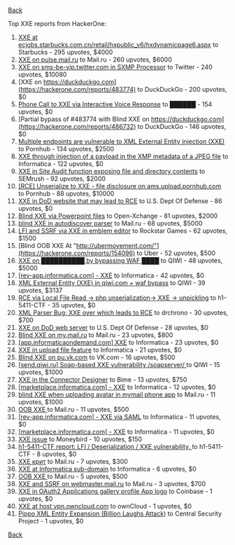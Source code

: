 [Back](../README.md)

Top XXE reports from HackerOne:

1. [XXE at ecjobs.starbucks.com.cn/retail/hxpublic_v6/hxdynamicpage6.aspx](https://hackerone.com/reports/500515) to Starbucks - 295 upvotes, $4000
2. [XXE on pulse.mail.ru](https://hackerone.com/reports/505947) to Mail.ru - 260 upvotes, $6000
3. [XXE on sms-be-vip.twitter.com in SXMP Processor](https://hackerone.com/reports/248668) to Twitter - 240 upvotes, $10080
4. [XXE on https://duckduckgo.com](https://hackerone.com/reports/483774) to DuckDuckGo - 200 upvotes, $0
5. [Phone Call to XXE via Interactive Voice Response](https://hackerone.com/reports/395296) to ██████ - 154 upvotes, $0
6. [Partial bypass of #483774 with Blind XXE on https://duckduckgo.com](https://hackerone.com/reports/486732) to DuckDuckGo - 146 upvotes, $0
7. [Multiple endpoints are vulnerable to XML External Entity injection (XXE) ](https://hackerone.com/reports/72272) to Pornhub - 134 upvotes, $2500
8. [XXE through injection of a payload in the XMP metadata of a JPEG file](https://hackerone.com/reports/836877) to Informatica - 122 upvotes, $0
9. [XXE in Site Audit function exposing file and directory contents](https://hackerone.com/reports/312543) to SEMrush - 92 upvotes, $2000
10. [[RCE] Unserialize to XXE - file disclosure on ams.upload.pornhub.com](https://hackerone.com/reports/142562) to Pornhub - 88 upvotes, $10000
11. [XXE in DoD website that may lead to RCE](https://hackerone.com/reports/227880) to U.S. Dept Of Defense - 86 upvotes, $0
12. [Blind XXE via Powerpoint files](https://hackerone.com/reports/334488) to Open-Xchange - 81 upvotes, $2000
13. [blind XXE in autodiscover parser](https://hackerone.com/reports/315837) to Mail.ru - 68 upvotes, $5000
14. [LFI and SSRF via XXE in emblem editor](https://hackerone.com/reports/347139) to Rockstar Games - 62 upvotes, $1500
15. [Blind OOB XXE At "http://ubermovement.com/"](https://hackerone.com/reports/154096) to Uber - 52 upvotes, $500
16. [XXE on ██████████ by bypassing WAF ████](https://hackerone.com/reports/433996) to QIWI - 48 upvotes, $5000
17. [[rev-app.informatica.com] - XXE](https://hackerone.com/reports/105434) to Informatica - 42 upvotes, $0
18. [XML External Entity (XXE) in qiwi.com + waf bypass](https://hackerone.com/reports/99279) to QIWI - 39 upvotes, $3137
19. [RCE via Local File Read -\> php unserialization-\> XXE -\> unpickling](https://hackerone.com/reports/415501) to h1-5411-CTF - 35 upvotes, $0
20. [XML Parser Bug: XXE over which leads to RCE](https://hackerone.com/reports/55431) to drchrono - 30 upvotes, $700
21. [XXE on DoD web server](https://hackerone.com/reports/188743) to U.S. Dept Of Defense - 28 upvotes, $0
22. [Blind XXE on my.mail.ru](https://hackerone.com/reports/276276) to Mail.ru - 23 upvotes, $800
23. [[app.informaticaondemand.com] XXE](https://hackerone.com/reports/105753) to Informatica - 23 upvotes, $0
24. [ XXE in upload file feature](https://hackerone.com/reports/105787) to Informatica - 21 upvotes, $0
25. [Blind XXE on pu.vk.com](https://hackerone.com/reports/296622) to VK.com - 16 upvotes, $500
26. [[send.qiwi.ru] Soap-based XXE vulnerability /soapserver/ ](https://hackerone.com/reports/36450) to QIWI - 15 upvotes, $1000
27. [XXE in the Connector Designer](https://hackerone.com/reports/112116) to Bime - 13 upvotes, $750
28. [[marketplace.informatica.com] - XXE](https://hackerone.com/reports/106797) to Informatica - 12 upvotes, $0
29. [blind XXE when uploading avatar in mymail phone app](https://hackerone.com/reports/277341) to Mail.ru - 11 upvotes, $1000
30. [OOB XXE ](https://hackerone.com/reports/690387) to Mail.ru - 11 upvotes, $500
31. [[rev-app.informatica.com] - XXE via SAML](https://hackerone.com/reports/106865) to Informatica - 11 upvotes, $0
32. [[marketplace.informatica.com] - XXE](https://hackerone.com/reports/106802) to Informatica - 11 upvotes, $0
33. [XXE issue](https://hackerone.com/reports/130661) to Moneybird - 10 upvotes, $150
34. [h1-5411-CTF report: LFI / Deserialization / XXE vulnerability, ](https://hackerone.com/reports/415233) to h1-5411-CTF - 8 upvotes, $0
35. [XXE крит](https://hackerone.com/reports/449627) to Mail.ru - 7 upvotes, $300
36. [XXE at Informatica sub-domain](https://hackerone.com/reports/150520) to Informatica - 6 upvotes, $0
37. [OOB XXE ](https://hackerone.com/reports/690295) to Mail.ru - 5 upvotes, $500
38. [XXE and SSRF on webmaster.mail.ru](https://hackerone.com/reports/12583) to Mail.ru - 3 upvotes, $700
39. [XXE in OAuth2 Applications gallery profile App logo](https://hackerone.com/reports/104620) to Coinbase - 1 upvotes, $0
40. [XXE at host vpn.owncloud.com](https://hackerone.com/reports/105980) to ownCloud - 1 upvotes, $0
41. [Pippo XML Entity Expansion (Billion Laughs Attack)](https://hackerone.com/reports/506791) to Central Security Project - 1 upvotes, $0


[Back](../README.md)